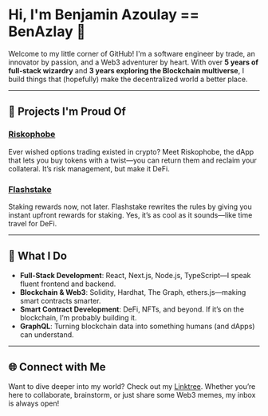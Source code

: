 # Hi, I'm Benjamin Azoulay == BenAzlay 👋

Welcome to my little corner of GitHub! I'm a software engineer by trade, an innovator by passion, and a Web3 adventurer by heart. With over **5 years of full-stack wizardry** and **3 years exploring the Blockchain multiverse**, I build things that (hopefully) make the decentralized world a better place.

---

## 🌟 Projects I'm Proud Of

### [Riskophobe](https://riskophobe.com)
Ever wished options trading existed in crypto? Meet Riskophobe, the dApp that lets you buy tokens with a twist—you can return them and reclaim your collateral. It’s risk management, but make it DeFi.

### [Flashstake](https://flashstake.io)
Staking rewards now, not later. Flashstake rewrites the rules by giving you instant upfront rewards for staking. Yes, it’s as cool as it sounds—like time travel for DeFi.

---

## 🚀 What I Do

- **Full-Stack Development**: React, Next.js, Node.js, TypeScript—I speak fluent frontend and backend.
- **Blockchain & Web3**: Solidity, Hardhat, The Graph, ethers.js—making smart contracts smarter.
- **Smart Contract Development**: DeFi, NFTs, and beyond. If it’s on the blockchain, I’m probably building it.
- **GraphQL**: Turning blockchain data into something humans (and dApps) can understand.

---

## 🌐 Connect with Me

Want to dive deeper into my world? Check out my [Linktree](https://linktr.ee/benjaminazoulay). Whether you’re here to collaborate, brainstorm, or just share some Web3 memes, my inbox is always open!


